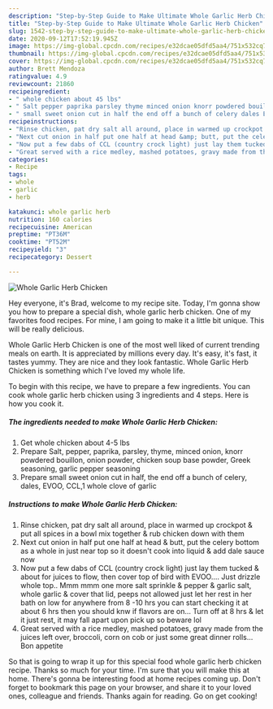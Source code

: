 ```yaml
---
description: "Step-by-Step Guide to Make Ultimate Whole Garlic Herb Chicken"
title: "Step-by-Step Guide to Make Ultimate Whole Garlic Herb Chicken"
slug: 1542-step-by-step-guide-to-make-ultimate-whole-garlic-herb-chicken
date: 2020-09-12T17:52:19.945Z
image: https://img-global.cpcdn.com/recipes/e32dcae05dfd5aa4/751x532cq70/whole-garlic-herb-chicken-recipe-main-photo.jpg
thumbnail: https://img-global.cpcdn.com/recipes/e32dcae05dfd5aa4/751x532cq70/whole-garlic-herb-chicken-recipe-main-photo.jpg
cover: https://img-global.cpcdn.com/recipes/e32dcae05dfd5aa4/751x532cq70/whole-garlic-herb-chicken-recipe-main-photo.jpg
author: Brett Mendoza
ratingvalue: 4.9
reviewcount: 21860
recipeingredient:
- " whole chicken about 45 lbs"
- " Salt pepper paprika parsley thyme minced onion knorr powdered bouillon onion powder chicken soup base powder Greek seasoning garlic pepper seasoning"
- " small sweet onion cut in half the end off a bunch of celery dales EVOO CCL1 whole clove of garlic"
recipeinstructions:
- "Rinse chicken, pat dry salt all around, place in warmed up crockpot &amp; put all spices in a bowl mix together &amp; rub chicken down with them"
- "Next cut onion in half put one half at head &amp; butt, put the celery bottom as a whole in just near top so it doesn&#39;t cook into liquid &amp; add dale sauce now"
- "Now put a few dabs of CCL (country crock light) just lay them tucked &amp; about for juices to flow, then cover top of bird with EVOO.... Just drizzle whole top.. Mmm mmm one more salt sprinkle &amp; pepper &amp; garlic salt, whole garlic &amp; cover that lid, peeps not allowed just let her rest in her bath on low for anywhere from 8 -10 hrs you can start checking it at about 6 hrs then you should knw if flavors are on... Turn off at 8 hrs &amp; let it just rest, it may fall apart upon pick up so beware lol"
- "Great served with a rice medley, mashed potatoes, gravy made from the juices left over, broccoli, corn on cob or just some great dinner rolls... Bon appetite"
categories:
- Recipe
tags:
- whole
- garlic
- herb

katakunci: whole garlic herb 
nutrition: 160 calories
recipecuisine: American
preptime: "PT36M"
cooktime: "PT52M"
recipeyield: "3"
recipecategory: Dessert

---
```



![Whole Garlic Herb Chicken](https://img-global.cpcdn.com/recipes/e32dcae05dfd5aa4/751x532cq70/whole-garlic-herb-chicken-recipe-main-photo.jpg)

Hey everyone, it's Brad, welcome to my recipe site. Today, I'm gonna show you how to prepare a special dish, whole garlic herb chicken. One of my favorites food recipes. For mine, I am going to make it a little bit unique. This will be really delicious.



Whole Garlic Herb Chicken is one of the most well liked of current trending meals on earth. It is appreciated by millions every day. It's easy, it's fast, it tastes yummy. They are nice and they look fantastic. Whole Garlic Herb Chicken is something which I've loved my whole life.


To begin with this recipe, we have to prepare a few ingredients. You can cook whole garlic herb chicken using 3 ingredients and 4 steps. Here is how you cook it.

<!--inarticleads1-->

##### The ingredients needed to make Whole Garlic Herb Chicken:

1. Get  whole chicken about 4-5 lbs
1. Prepare  Salt, pepper, paprika, parsley, thyme, minced onion, knorr powdered bouillon, onion powder, chicken soup base powder, Greek seasoning, garlic pepper seasoning
1. Prepare  small sweet onion cut in half, the end off a bunch of celery, dales, EVOO, CCL,1 whole clove of garlic




<!--inarticleads2-->

##### Instructions to make Whole Garlic Herb Chicken:

1. Rinse chicken, pat dry salt all around, place in warmed up crockpot &amp; put all spices in a bowl mix together &amp; rub chicken down with them
1. Next cut onion in half put one half at head &amp; butt, put the celery bottom as a whole in just near top so it doesn&#39;t cook into liquid &amp; add dale sauce now
1. Now put a few dabs of CCL (country crock light) just lay them tucked &amp; about for juices to flow, then cover top of bird with EVOO.... Just drizzle whole top.. Mmm mmm one more salt sprinkle &amp; pepper &amp; garlic salt, whole garlic &amp; cover that lid, peeps not allowed just let her rest in her bath on low for anywhere from 8 -10 hrs you can start checking it at about 6 hrs then you should knw if flavors are on... Turn off at 8 hrs &amp; let it just rest, it may fall apart upon pick up so beware lol
1. Great served with a rice medley, mashed potatoes, gravy made from the juices left over, broccoli, corn on cob or just some great dinner rolls... Bon appetite




So that is going to wrap it up for this special food whole garlic herb chicken recipe. Thanks so much for your time. I'm sure that you will make this at home. There's gonna be interesting food at home recipes coming up. Don't forget to bookmark this page on your browser, and share it to your loved ones, colleague and friends. Thanks again for reading. Go on get cooking!
